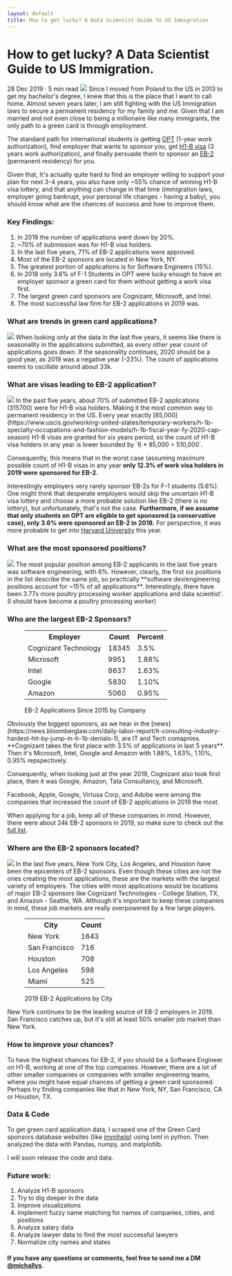 ```yaml
---
layout: default
title: How to get lucky? A Data Scientist Guide to US Immigration
---
```

<h1 class="page-title">How to get lucky? A Data Scientist Guide to US Immigration.</h1>
<span class="post-date">28 Dec 2019 · 5 min read</span>
<img src="/public/pics/gc_app.jpg">
Since I moved from Poland to the US in 2013 to get my bachelor's degree, I knew that this is the place that I want to call home. Almost seven years later, I am still fighting with the US Immigration laws to secure a permanent residency for my family and me. Given that I am married and not even close to being a millionaire like many immigrants, the only path to a green card is through employment.

The standard path for international students is getting [OPT](https://www.uscis.gov/opt) (1-year work authorization), find employer that wants to sponsor you, get [H1-B visa](https://www.uscis.gov/working-united-states/temporary-workers/h-1b-specialty-occupations-dod-cooperative-research-and-development-project-workers-and-fashion-models) (3 years work authorization), and finally persuade them to sponsor an [EB-2](https://www.uscis.gov/working-united-states/permanent-workers/employment-based-immigration-second-preference-eb-2) (permanent residency) for you.

Given that, It's actually quite hard to find an employer willing to support your plan for next 3-4 years, you also have only ~55% chance of winning H1-B visa lottery, and that anything can change in that time (immigration laws, employer going bankrupt, your personal life changes - having a baby), you should know what are the chances of success and how to improve them.

### Key Findings:
1. In 2019 the number of applications went down by 20%.
2. ~70% of submission was for H1-B visa holders.
2. In the last five years, 71% of EB-2 applications were approved.
3. Most of the EB-2 sponsors are located in New York, NY.
4. The greatest portion of applications is for Software Engineers (15%).
5. In 2018 only 3.6% of F-1 Students in OPT  were lucky enough to have an employer sponsor a green card for them without getting a work visa first.
6. The largest green card sponsors are Cognizant, Microsoft, and Intel.
7. The most successful law firm for EB-2 applications in 2019 was.

### What are trends in green card applications?
<img src="/public/pics/blog/get_lucky/trend_plot.png">
When looking only at the data in the last five years, it seems like there is seasonality in the applications submitted, as every other year count of applications goes down. If the seasonality continues, 2020 should be a good year, as 2019 was a negative year (-23%). The count of applications seems to oscillate around about 33k.

### What are visas leading to EB-2 application?
<img src="/public/pics/blog/get_lucky/visas_pie.png">
In the past five years, about 70% of submitted EB-2 applications (315700) were for H1-B visa holders. Making it the most common way to permanent residency in the US. Every year exactly [85,000](https://www.uscis.gov/working-united-states/temporary-workers/h-1b-specialty-occupations-and-fashion-models/h-1b-fiscal-year-fy-2020-cap-season) H1-B visas are granted for six years period, so the count of H1-B visa holders in any year is lower bounded by `6 * 85,000 = 510,000`.

Consequently, this means that in the worst case (assuming maximum possible count of H1-B visas in any year **only 12.3% of work visa holders in 2019 were sponsored for EB-2.**

Interestingly employers very rarely sponsor EB-2s for F-1 students (5.6%). One might think that desperate employers would skip the uncertain H1-B visa lottery and choose a more probable solution like EB-2 (there is no lottery), but unfortunately, that's not the case. **Furthermore, if we assume that only students on OPT are eligible to get sponsored (a conservative case), only 3.6%  were sponsored an EB-2 in 2018.** For perspective, it was more probable to get into [Harvard University](https://college.harvard.edu/admissions/admissions-statistics) this year.

### What are the most sponsored positions?
<img src="/public/pics/blog/get_lucky/pos_bar.png">
The most popular position among EB-2 applicants in the last five years was software engineering, with 6%. However, clearly, the first six positions in the list describe the same job, so practically **software dev/engineering positions account for ~15% of all applications**. Interestingly, there have been 3.77x more poultry processing worker applications and data scientist'. (I should have become a poultry processing worker)

### Who are the largest EB-2 Sponsors?

<figure>
  <table>
    <tr>
      <th>Employer</th>
      <th>Count</th>
      <th>Percent</th>
    </tr>
    <tr>
      <td>Cognizant Technology</td>
      <td>18345</td>
      <td>3.5%</td>
    </tr>
    <tr>
      <td>Microsoft</td>
      <td>9951</td>
      <td>1.88%</td>
    </tr>
    <tr>
      <td>Intel</td>
      <td>8637</td>
      <td>1.63%</td>
    </tr>
    <tr>
      <td>Google</td>
      <td>5830</td>
      <td>1.10%</td>
    </tr>
    <tr>
      <td>Amazon</td>
      <td>5060</td>
      <td>0.95%</td>
    </tr>
  </table>
  <figcaption class="image-caption">EB-2 Applications Since 2015 by Company</figcaption>
</figure>
Obviously the biggest sponosrs, as we hear in the [news](https://news.bloomberglaw.com/daily-labor-report/it-consulting-industry-hardest-hit-by-jump-in-h-1b-denials-1), are IT and Tech comapnies. **Cognizant takes the first place with 3.5% of applications in last 5 years**. Then it's Microsoft, Intel, Google and Amazon with 1.88%, 1.63%, 1.10%, 0.95% repspectively.

Consequently, when looking just at the year 2019, Cognizant also took first place, then it was Google, Amazon, Tata Consultancy, and Microsoft.

Facebook, Apple, Google, Virtusa Corp, and Adobe were among the companies that increased the count of EB-2 applications in 2019 the most.

When applying for a job, keep all of these companies in mind. However, there were about 24k EB-2 sponsors in 2019, so make sure to check out the [full list](/blog/2019/12/emp_list_2019.csv).

### Where are the EB-2 sponsors located?
<img src="/public/pics/blog/get_lucky/city_bar.png">
In the last five years, New York City, Los Angeles, and Houston have been the epicenters of EB-2 sponsors. Even though these cities are not the ones creating the most applications, these are the markets with the largest variety of employers. The cities with most applications would be locations of major EB-2 sponsors like Cognizant Technologies - College Station, TX, and Amazon - Seattle, WA. Although it's important to keep these companies in mind, these job markets are really overpowered by a few large players.

<figure>
  <table>
    <tr>
      <th>City</th>
      <th>Count</th>
    </tr>
    <tr>
      <td>New York</td>
      <td>1643</td>
    </tr>
    <tr>
      <td>San Francisco</td>
      <td>716</td>
    </tr>
    <tr>
      <td>Houston</td>
      <td>708</td>
    </tr>
    <tr>
      <td>Los Angeles</td>
      <td>598</td>
    </tr>
    <tr>
      <td>Miami</td>
      <td>525</td>
    </tr>
  </table>
  <figcaption class="image-caption">2019 EB-2 Applications by City</figcaption>
</figure>

New York continues to be the leading source of EB-2 employers in 2019. San Francisco catches up, but it's still at least 50% smaller job market than New York.

### How to improve your chances?
To have the highest chances for EB-2, if you should be a Software Engineer on H1-B, working at one of the top companies. However, there are a lot of other smaller companies or companies with smaller engineering teams, where you might have equal chances of getting a green card sponsored. Perhaps try finding companies like that in New York, NY, San Francisco, CA or Houston, TX.

### Data & Code
To get green card application data, I scraped one of the Green Card sponsors database websites (like [immihelp](https://immihelp.com)) using lxml in python. Then analyzed the data with Pandas, numpy, and matplotlib.

I will soon release the code and data.

### Future work:
1. Analyze H1-B sponsors
2. Try to dig deeper in the data
3. Improve visualizations
4. Implement fuzzy name matching for names of companies, cities, and positions
5. Analyze salary data
6. Analyze lawyer data to find the most successful lawyers
7. Normalize city names and states

#### If you have any questions or comments, feel free to send me a DM [@michallys](https://twitter.com/michallys).
